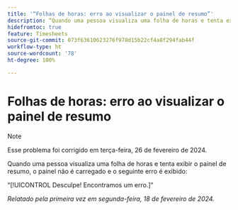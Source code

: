 ```yaml
---
title: '“Folhas de horas: erro ao visualizar o painel de resumo”'
description: “Quando uma pessoa visualiza uma folha de horas e tenta exibir o painel de resumo, o painel não é carregado e um erro é exibido.”
hidefromtoc: true
feature: Timesheets
source-git-commit: 073f63610623276f978d15b22cf4a8f294fab44f
workflow-type: ht
source-wordcount: '78'
ht-degree: 100%

---
```



# Folhas de horas: erro ao visualizar o painel de resumo

>[!NOTE]
>
>Esse problema foi corrigido em terça-feira, 26 de fevereiro de 2024.

Quando uma pessoa visualiza uma folha de horas e tenta exibir o painel de resumo, o painel não é carregado e o seguinte erro é exibido:

“[!UICONTROL Desculpe! Encontramos um erro.]”

_Relatado pela primeira vez em segunda-feira, 18 de fevereiro de 2024._
